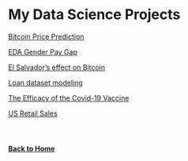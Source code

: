 # My Data Science Projects

[Bitcoin Price Prediction](https://github.com/jahed323/jahed323.github.io/tree/main/Bitcoin%20price%20prediction)

[EDA Gender Pay Gap](https://github.com/jahed323/jahed323.github.io/tree/main/EDA%20Gender%20Pay%20Gap)

[El Salvador’s effect on Bitcoin](https://jahed323.github.io/elsalvador)

[Loan dataset modeling](https://github.com/jahed323/jahed323.github.io/tree/main/Loan%20dataset%20modeling)

[The Efficacy of the Covid-19 Vaccine](https://github.com/jahed323/jahed323.github.io/tree/main/The%20Efficacy%20of%20the%20Covid-19%20Vaccine)

[US Retail Sales](https://github.com/jahed323/jahed323.github.io/tree/main/US%20Retail%20Sales)
<br/>
<br/>
<br/>
#### [Back to Home](https://jahed323.github.io/)
